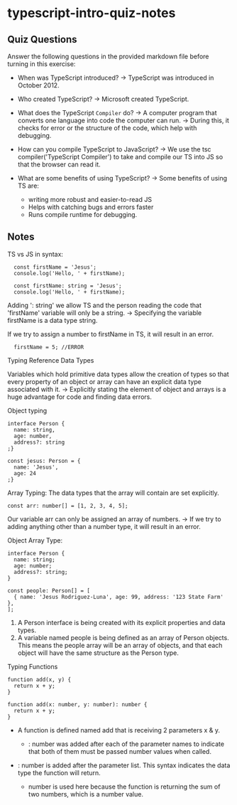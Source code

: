 # typescript-intro-quiz-notes

## Quiz Questions

Answer the following questions in the provided markdown file before turning in this exercise:

- When was TypeScript introduced?
  -> TypeScript was introduced in October 2012.

- Who created TypeScript?
  -> Microsoft created TypeScript.

- What does the TypeScript `Compiler` do?
  -> A computer program that converts one language into code the computer can run.
  -> During this, it checks for error or the structure of the code, which help with
  debugging.

- How can you compile TypeScript to JavaScript?
  -> We use the tsc compiler('TypeScript Compiler') to take and compile our TS into
  JS so that the browser can read it.

- What are some benefits of using TypeScript?
  -> Some benefits of using TS are:
  - writing more robust and easier-to-read JS
  - Helps with catching bugs and errors faster
  - Runs compile runtime for debugging.

## Notes

TS vs JS in syntax:

```JS
  const firstName = 'Jesus';
  console.log('Hello, ' + firstName);
```

```TS
  const firstName: string = 'Jesus';
  console.log('Hello, ' + firstName);
```

Adding ': string' we allow TS and the person reading the code that 'firstName' variable will only
be a string.
-> Specifying the variable firstName is a data type string.

If we try to assign a number to firstName in TS, it will result in an error.

```TS
  firstName = 5; //ERROR
```

Typing Reference Data Types

Variables which hold primitive data types allow the creation of types so that every property
of an object or array can have an explicit data type associated with it.
-> Explicitly stating the element of object and arrays is a huge advantage for code and finding data errors.

Object typing

```TS
interface Person {
  name: string,
  age: number,
  address?: string
;}

const jesus: Person = {
  name: 'Jesus',
  age: 24
;}
```

Array Typing:
The data types that the array will contain are set explicitly.

```TS
const arr: number[] = [1, 2, 3, 4, 5];
```

Our variable arr can only be assigned an array of numbers.
-> If we try to adding anything other than a number type, it will result in an error.

Object Array Type:

```TS
interface Person {
  name: string;
  age: number;
  address?: string;
}

const people: Person[] = [
  { name: 'Jesus Rodriguez-Luna', age: 99, address: '123 State Farm' },
];
```

1. A Person interface is being created with its explicit properties and data types.
2. A variable named people is being defined as an array of Person objects.
   This means the people array will be an array of objects,
   and that each object will have the same structure as the Person type.

Typing Functions

```JS
function add(x, y) {
  return x + y;
}
```

```TS
function add(x: number, y: number): number {
  return x + y;
}
```

- A function is defined named add that is receiving 2 parameters x & y.

  - : number was added after each of the parameter names to indicate that
    both of them must be passed number values when called.

- : number is added after the parameter list. This syntax indicates the
  data type the function will return.
  - number is used here because the function is returning the sum of
    two numbers, which is a number value.
